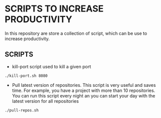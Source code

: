 # SCRIPTS TO INCREASE PRODUCTIVITY


In this repository are store a collection of script, which can be use to increase productivity.


## SCRIPTS

- kill-port script used to kill a given port
```
./kill-port.sh 8080
```

- Pull latest version of repositories. This script is very useful and saves time. For example, you have a project with more than 10 repositories. You can run this script every night an you can start your day with the latest version for all repositories

```
./pull-repos.sh
``` 
